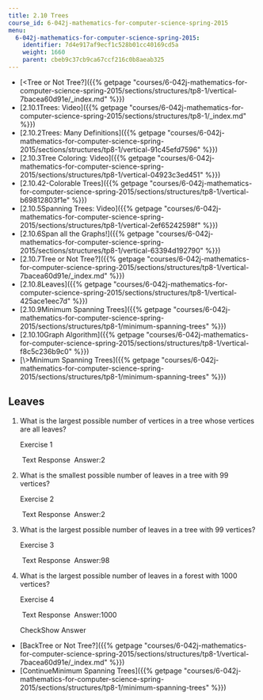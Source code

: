```yaml
---
title: 2.10 Trees
course_id: 6-042j-mathematics-for-computer-science-spring-2015
menu:
  6-042j-mathematics-for-computer-science-spring-2015:
    identifier: 7d4e917af9ecf1c528b01cc40169cd5a
    weight: 1660
    parent: cbeb9c37cb9ca67ccf216c0b8aeab325
---
```

*   [<Tree or Not Tree?]({{% getpage "courses/6-042j-mathematics-for-computer-science-spring-2015/sections/structures/tp8-1/vertical-7bacea60d91e/_index.md" %}})
*   [2.10.1Trees: Video]({{% getpage "courses/6-042j-mathematics-for-computer-science-spring-2015/sections/structures/tp8-1/_index.md" %}})
*   [2.10.2Trees: Many Definitions]({{% getpage "courses/6-042j-mathematics-for-computer-science-spring-2015/sections/structures/tp8-1/vertical-91c45efd7596" %}})
*   [2.10.3Tree Coloring: Video]({{% getpage "courses/6-042j-mathematics-for-computer-science-spring-2015/sections/structures/tp8-1/vertical-04923c3ed451" %}})
*   [2.10.42-Colorable Trees]({{% getpage "courses/6-042j-mathematics-for-computer-science-spring-2015/sections/structures/tp8-1/vertical-b69812803f1e" %}})
*   [2.10.5Spanning Trees: Video]({{% getpage "courses/6-042j-mathematics-for-computer-science-spring-2015/sections/structures/tp8-1/vertical-2ef65242598f" %}})
*   [2.10.6Span all the Graphs!]({{% getpage "courses/6-042j-mathematics-for-computer-science-spring-2015/sections/structures/tp8-1/vertical-63394d192790" %}})
*   [2.10.7Tree or Not Tree?]({{% getpage "courses/6-042j-mathematics-for-computer-science-spring-2015/sections/structures/tp8-1/vertical-7bacea60d91e/_index.md" %}})
*   [2.10.8Leaves]({{% getpage "courses/6-042j-mathematics-for-computer-science-spring-2015/sections/structures/tp8-1/vertical-425ace1eec7d" %}})
*   [2.10.9Minimum Spanning Trees]({{% getpage "courses/6-042j-mathematics-for-computer-science-spring-2015/sections/structures/tp8-1/minimum-spanning-trees" %}})
*   [2.10.10Graph Algorithm]({{% getpage "courses/6-042j-mathematics-for-computer-science-spring-2015/sections/structures/tp8-1/vertical-f8c5c236b9c0" %}})
*   [\\>Minimum Spanning Trees]({{% getpage "courses/6-042j-mathematics-for-computer-science-spring-2015/sections/structures/tp8-1/minimum-spanning-trees" %}})

Leaves
------

  

1.  What is the largest possible number of vertices in a tree whose vertices are all leaves?
    
    Exercise 1
    
    &nbsp;Text Response&nbsp; Answer:2
    
  
3.  What is the smallest possible number of leaves in a tree with 99 vertices?
    
    Exercise 2
    
    &nbsp;Text Response&nbsp; Answer:2
    
  
5.  What is the largest possible number of leaves in a tree with 99 vertices?
    
    Exercise 3
    
    &nbsp;Text Response&nbsp; Answer:98
    
  
7.  What is the largest possible number of leaves in a forest with 1000 vertices?
    
    Exercise 4
    
    &nbsp;Text Response&nbsp; Answer:1000
    
    CheckShow Answer
    

*   [BackTree or Not Tree?]({{% getpage "courses/6-042j-mathematics-for-computer-science-spring-2015/sections/structures/tp8-1/vertical-7bacea60d91e/_index.md" %}})
*   [ContinueMinimum Spanning Trees]({{% getpage "courses/6-042j-mathematics-for-computer-science-spring-2015/sections/structures/tp8-1/minimum-spanning-trees" %}})